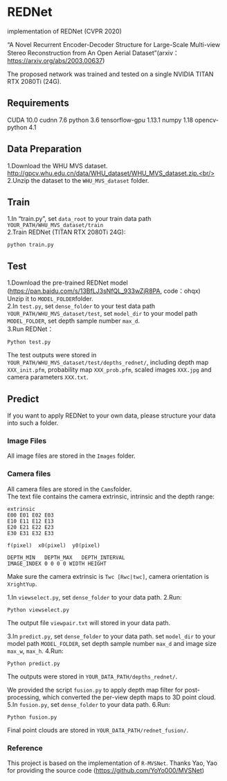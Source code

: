 # REDNet
implementation of REDNet (CVPR 2020)

“A Novel Recurrent Encoder-Decoder Structure for Large-Scale Multi-view Stereo Reconstruction from An Open Aerial Dataset”(arxiv：https://arxiv.org/abs/2003.00637)

The proposed network was trained and tested on a single NVIDIA TITAN RTX 2080Ti (24G).

## Requirements
CUDA 10.0
cudnn 7.6
python 3.6
tensorflow-gpu 1.13.1
numpy 1.18
opencv-python 4.1


## Data Preparation
1.Download the WHU MVS dataset.  http://gpcv.whu.edu.cn/data/WHU_dataset/WHU_MVS_dataset.zip.<br/>
2.Unzip the dataset to the ```WHU_MVS_dataset``` folder.<br/>

## Train
1.In “train.py”, set ```data_root``` to your train data path ```YOUR_PATH/WHU_MVS_dataset/train```<br/>
2.Train REDNet (TITAN RTX 2080Ti 24G):<br/>
```
python train.py
```

## Test
1.Download the pre-trained REDNet model (https://pan.baidu.com/s/13BfLJ3sNfQL_933wZjR8PA, code：ohqx)<br/>
Unzip it to ```MODEL_FOLDER```folder.<br/>
2.In ```test.py```, set ```dense_folder``` to your test data path ```YOUR_PATH/WHU_MVS_dataset/test```, set ```model_dir``` to your model path ```MODEL_FOLDER```, set depth sample number ```max_d```.<br/>
3.Run REDNet：<br/>
```
Python test.py 
```

The test outputs were stored in ```YOUR_PATH/WHU_MVS_dataset/test/depths_rednet/```, including depth map ```XXX_init.pfm```, probability map ```XXX_prob.pfm```, scaled images ```XXX.jpg``` and camera parameters ```XXX.txt```.<br/>


## Predict 
If you want to apply REDNet to your own data, please structure your data into such a folder.<br/>

### Image Files
All image files are stored in the ```Images``` folder.<br/>
### Camera files
All camera files are stored in the ```Cams```folder.<br/>
The text file contains the camera extrinsic, intrinsic and the depth range:<br/>
```
extrinsic
E00 E01 E02 E03
E10 E11 E12 E13
E20 E21 E22 E23
E30 E31 E32 E33

f(pixel)  x0(pixel)  y0(pixel)

DEPTH_MIN   DEPTH_MAX   DEPTH_INTERVAL
IMAGE_INDEX 0 0 0 0 WIDTH HEIGHT
```
Make sure the camera extrinsic is ```Twc [Rwc|twc]```, camera orientation is ```XrightYup```.

1.In ```viewselect.py```, set ```dense_folder``` to your data path.
2.Run:
```
Python viewselect.py
```
The output file ```viewpair.txt``` will stored in your data path.

3.In ```predict.py```, set ```dense_folder``` to your data path. set ```model_dir``` to your model path ```MODEL_FOLDER```, set depth sample number ```max_d``` and image size ```max_w```, ```max_h```.
4.Run:
```
Python predict.py
```
The outputs were stored in ```YOUR_DATA_PATH/depths_rednet/```.

We provided the script ```fusion.py``` to apply depth map filter for post-processing, which converted the per-view depth maps to 3D point cloud.
5.In ```fusion.py```, set ```dense_folder``` to your data path.
6.Run:
```
Python fusion.py
```
Final point clouds are stored in ```YOUR_DATA_PATH/rednet_fusion/```.


### Reference
This project is based on the implementation of ```R-MVSNet```. Thanks Yao, Yao for providing the source code (https://github.com/YoYo000/MVSNet)
